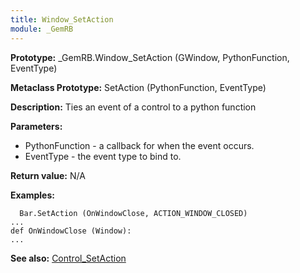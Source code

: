 ```yaml
---
title: Window_SetAction
module: _GemRB
---
```


**Prototype:** _GemRB.Window_SetAction (GWindow, PythonFunction, EventType)

**Metaclass Prototype:** SetAction (PythonFunction, EventType)

**Description:** Ties an event of a control to a python function

**Parameters:** 
  * PythonFunction - a callback for when the event occurs.
  * EventType - the event type to bind to.

**Return value:** N/A

**Examples:**

      Bar.SetAction (OnWindowClose, ACTION_WINDOW_CLOSED)
    ...
    def OnWindowClose (Window):
    ...

**See also:** [Control_SetAction](Control_SetAction.md)
